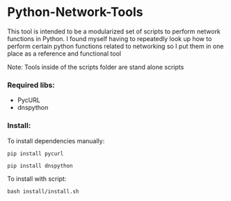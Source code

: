 # Python-Network-Tools

This tool is intended to be a modularized set of scripts to perform network functions in Python.
I found myself having to repeatedly look up how to perform certain python functions related to networking
so I put them in one place as a reference and functional tool

Note: Tools inside of the scripts folder are stand alone scripts

### Required libs:

* PycURL
* dnspython

### Install:

To install dependencies manually:

```pip install pycurl```

```pip install dnspython```

To install with script:

```bash install/install.sh```

